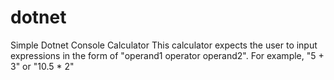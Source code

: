 # dotnet
Simple Dotnet Console Calculator
This calculator expects the user to input expressions in the form of "operand1 operator operand2". For example, "5 + 3" or "10.5 * 2"
